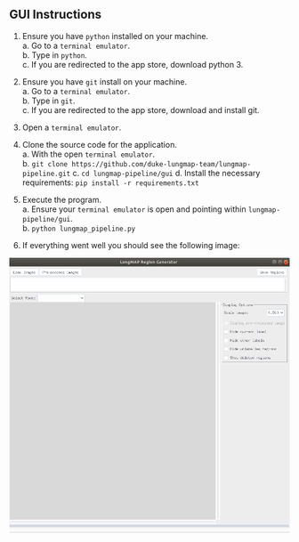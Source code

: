 ## GUI Instructions
1. Ensure you have `python` installed on your machine.  
    a. Go to a `terminal emulator`.  
    b. Type in `python`.  
    c. If you are redirected to the app store, download python 3.  
    
2. Ensure you have `git` install on your machine.  
    a. Go to a `terminal emulator`.  
    b. Type in `git`.  
    c. If you are redirected to the app store, download and install git.  
    
3. Open a `terminal emulator`.  

4. Clone the source code for the application.  
    a. With the open `terminal emulator`.  
    b. `git clone https://github.com/duke-lungmap-team/lungmap-pipeline.git`
    c. `cd lungmap-pipeline/gui`
    d. Install the necessary requirements: `pip install -r requirements.txt`

5. Execute the program.  
    a. Ensure your `terminal emulator` is open and pointing within `lungmap-pipeline/gui`.  
    b. `python lungmap_pipeline.py`
    
6. If everything went well you should see the following image:


![mail](images/screen.png)
